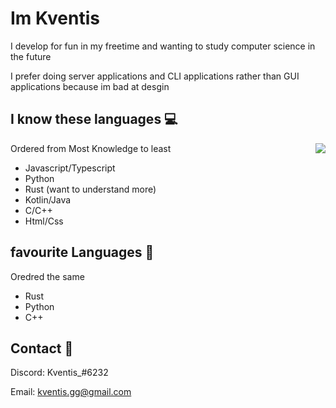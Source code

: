
# Im Kventis

I develop for fun in my freetime and wanting to study computer science in the future

I prefer doing server applications and CLI applications rather than GUI applications because im bad at desgin

## I know these languages 💻
Ordered from Most Knowledge to least
<img src="https://imgur.com/d00S59c.gif" align="right" style="float: right;">

- Javascript/Typescript
- Python
- Rust (want to understand more)
- Kotlin/Java
- C/C++
- Html/Css

## favourite Languages 🤠
Oredred the same 
- Rust
- Python
- C++

## Contact 🥥

Discord: Kventis_#6232

Email: kventis.gg@gmail.com

